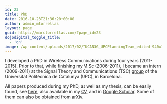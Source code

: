 ```yaml
---
id: 23
title: PhD
date: 2016-10-23T21:36:20+00:00
author: admin_mtorrellas
layout: page
guid: https://marctorrellas.com/?page_id=23
dojodigital_toggle_title:
  - 'on'
image: /wp-content/uploads/2017/02/TUCAN3G_UPCPlanningTeam_edited-940x198.jpg
---
```

I developed a PhD in Wireless Communications during four years (2011-2015). Prior to that, while finishing my M.Sc (2006-2011), I became an intern (2009-2011) at the Signal Theory and Communications (TSC) [group](https://spcom.upc.edu/) of the Universitat Politècnica de Catalunya (UPC), in Barcelona.

All papers produced during my PhD, as well as my thesis, can be easily found, see [here](https://spcom.upc.edu/index.php?user=marc), also available in my [CV](https://marctorrellas.com/wp-content/uploads/2016/11/CV_MarcTorrellas.pdf), and in [Google Scholar](https://scholar.google.es/citations?user=__4XCdYAAAAJ&hl=en). Some of them can also be obtained from [arXiv](https://arxiv.org/).

<div id="wp-ulike-post-23" class="wpulike wpulike-default " >
  <div class="wp_ulike_general_class wp_ulike_is_unliked">
    <a data-ulike-id="23" data-ulike-nonce="f85c9c6b4f" data-ulike-type="likeThis" data-ulike-status="3" class="wp_ulike_btn wp_ulike_put_image"> </a> <span class="count-box"></span>
  </div>
</div>